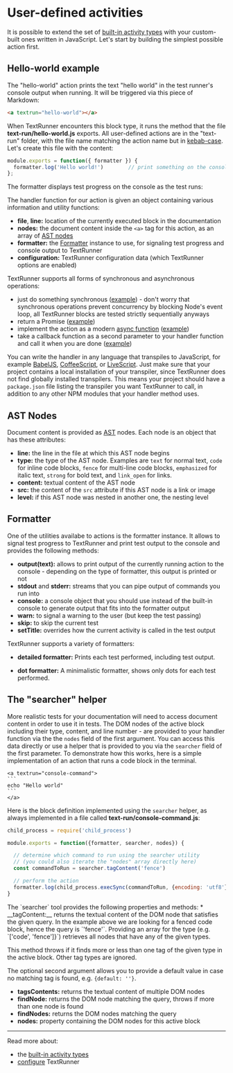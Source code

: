 # User-defined activities

It is possible to extend the set of
[built-in activity types](built-in-activity-types)
with your custom-built ones written in JavaScript.
Let's start by building the simplest possible action first.


## Hello-world example

The "hello-world" action prints the text "hello world"
in the test runner's console output when running.
It will be triggered via this piece of Markdown:

<a textrun="create-markdown-file">

```html
<a textrun="hello-world"></a>
```
</a>

When TextRunner encounters this block type,
it runs the method that the file <a textrun="create-file">__text-run/hello-world.js__ exports.
All user-defined actions are in the "text-run" folder,
with the file name matching the action name
but in [kebab-case](http://wiki.c2.com/?KebabCase).
Let's create this file with the content:

```javascript
module.exports = function({ formatter }) {
  formatter.log('Hello world!')        // print something on the console
};
```

</a>

<a textrun="run-textrun">
The formatter displays test progress on the console as the test runs:
</a>

The handler function for our action is given an object containing various information and utility functions:

<a textrun="verify-handler-args">

* __file__, __line:__ location of the currently executed block in the documentation
* __nodes:__ the document content inside the `<a>` tag for this action,
  as an array of [AST nodes](#ast-nodes)
* __formatter:__ the [Formatter](#formatter) instance to use, for signaling test progress and console output to TextRunner
* __configuration:__ TextRunner configuration data (which TextRunner options are enabled)
</a>

TextRunner supports all forms of synchronous and asynchronous operations:
* just do something synchronous ([example](examples/custom-action-sync/text-run/hello-world.js)) -
  don't worry that synchronous operations prevent concurrency by blocking Node's event loop,
  all TextRunner blocks are tested strictly sequentially anyways
* return a Promise ([example](examples/custom-action-promise/text-run/hello-world.js))
* implement the action as a modern
  [async function](https://developer.mozilla.org/en-US/docs/Web/JavaScript/Reference/Statements/async_function)
  ([example](examples/custom-action-async/text-run/hello-world.js))
* take a callback function as a second parameter to your handler function and call it when you are done
  ([example](examples/custom-action-callback/text-run/hello-world.js))

You can write the handler in any language that transpiles to JavaScript,
for example [BabelJS](https://babeljs.io),
[CoffeeScript](http://coffeescript.org),
or [LiveScript](http://livescript.net).
Just make sure that your project contains a local installation of your transpiler,
since TextRunner does not find globally installed transpilers.
This means your project should have a `package.json` file listing the transpiler you want TextRunner to call,
in addition to any other NPM modules that your handler method uses.


## AST Nodes

Document content is provided as [AST](https://en.wikipedia.org/wiki/Abstract_syntax_tree) nodes.
Each node is an object that has these attributes:
* __line:__ the line in the file at which this AST node begins
* __type:__ the type of the AST node. Examples are
            `text` for normal text,
            `code` for inline code blocks,
            `fence` for multi-line code blocks,
            `emphasized` for italic text,
            `strong` for bold text,
            and `link_open` for links.
* __content:__ textual content of the AST node
* __src:__ the content of the `src` attribute if this AST node is a link or image
* __level:__ if this AST node was nested in another one, the nesting level


## Formatter

One of the utilities availabe to actions is the formatter instance.
It allows to signal test progress to TextRunner and print test output to the console
and provides the following methods:

* __output(text):__
  allows to print output of the currently running action to the console -
  depending on the type of formatter, this output is printed or not
* __stdout__ and __stderr:__
  streams that you can pipe output of commands you run into
* __console:__
  a console object that you should use instead of the built-in console
  to generate output that fits into the formatter output
* __warn:__ to signal a warning to the user (but keep the test passing)
* __skip:__ to skip the current test
* __setTitle:__ overrides how the current activity is called in the test output


TextRunner supports a variety of formatters:

* __detailed formatter:__
  Prints each test performed, including test output.

* __dot formatter:__
  A minimalistic formatter, shows only dots for each test performed.


## The "searcher" helper

More realistic tests for your documentation
will need to access document content
in order to use it in tests.
The DOM nodes of the active block
including their type, content, and line number -
are provided to your handler function
via the the `nodes` field of the first argument.
You can access this data directly
or use a helper that is provided to you via the `searcher` field of the first parameter.
To demonstrate how this works,
here is a simple implementation of an action that runs a code block in the terminal.

<a textrun="create-markdown-file">

```
<a textrun="console-command">
`​``
echo "Hello world"
`​``
</a>
```
</a>

Here is the block definition implemented using the `searcher` helper,
as always implemented in a file called
<a textrun="create-file">
__text-run/console-command.js__:

```javascript
child_process = require('child_process')

module.exports = function({formatter, searcher, nodes}) {

  // determine which command to run using the searcher utility
  // (you could also iterate the "nodes" array directly here)
  const commandToRun = searcher.tagContent('fence')

  // perform the action
  formatter.log(child_process.execSync(commandToRun, {encoding: 'utf8'}))
}
```
</a>

<a textrun="run-textrun"></a>

<a textrun="verify-searcher-methods">
The `searcher` tool provides the following properties and methods:
* __tagContent:__ returns the textual content of the DOM node
  that satisfies the given query.
  In the example above we are looking for a fenced code block,
  hence the query is `'fence'`.
  Providing an array for the type (e.g. `['code', 'fence']}`)
  retrieves all nodes that have any of the given types.

  This method throws if it finds more or less than one tag of the given type
  in the active block. Other tag types are ignored.

  The optional second argument allows you to provide a default value
  in case no matching tag is found, e.g. `{default: ''}`.
* __tagsContents:__ returns the textual content of multiple DOM nodes
* __findNode:__ returns the DOM node matching the query,
  throws if more than one node is found
* __findNodes:__ returns the DOM nodes matching the query
* __nodes:__ property containing the DOM nodes for this active block
</a>

<hr>

Read more about:
- the [built-in activity types](built-in-activity-types)
- [configure](configuration.md) TextRunner
